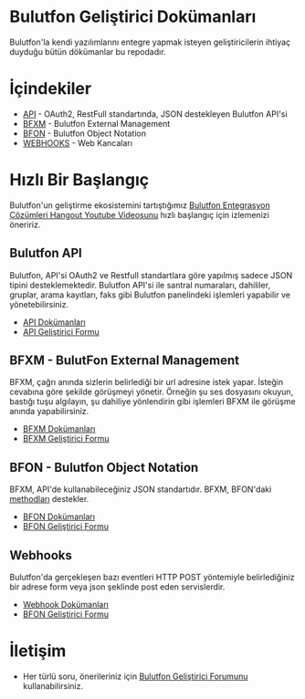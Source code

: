 # Bulutfon Geliştirici Dokümanları

Bulutfon'la kendi yazılımlarını entegre yapmak isteyen geliştiricilerin ihtiyaç duyduğu bütün dökümanlar bu repodadır.

# İçindekiler

* [API](https://github.com/bulutfon/documents/blob/master/API/README.md) - OAuth2, RestFull standartında, JSON destekleyen Bulutfon API'si
* [BFXM](https://github.com/bulutfon/documents/tree/master/BFXM#bfxm---bulutfon-external-manager) - Bulutfon External Management
* [BFON](https://github.com/bulutfon/documents/tree/master/BFON#bfon---bulutfon-object-notation) - Bulutfon Object Notation
* [WEBHOOKS](https://github.com/bulutfon/documents/tree/master/WEBHOOKS) - Web Kancaları

# Hızlı Bir Başlangıç

Bulutfon'un geliştirme ekosistemini tartıştığımız [Bulutfon Entegrasyon Çözümleri Hangout Youtube Videosunu](https://www.youtube.com/watch?v=0LdsBc69pmA) hızlı başlangıç için izlemenizi öneririz. 

## Bulutfon API

Bulutfon, API'si OAuth2 ve Restfull standartlara göre yapılmış sadece JSON tipini desteklemektedir. Bulutfon API'si ile santral numaraları, dahililer, gruplar, arama kayıtları, faks gibi Bulutfon panelindeki işlemleri yapabilir ve yönetebilirsiniz.

* [API Dokümanları](https://github.com/bulutfon/documents/blob/master/API/README.md)
* [API Geliştirici Formu](http://devforums.bulutfon.com/c/api)

## BFXM - BulutFon External Management

BFXM, çağrı anında sizlerin belirlediği bir url adresine istek yapar. İsteğin cevabına göre şekilde görüşmeyi yönetir. Örneğin şu ses dosyasını okuyun, bastığı tuşu algılayın, şu dahiliye yönlendirin gibi işlemleri BFXM ile görüşme anında yapabilirsiniz.

* [BFXM Dokümanları](https://github.com/bulutfon/documents/tree/master/BFXM)
* [BFXM Geliştirici Formu](http://devforums.bulutfon.com/c/bfxm)

## BFON - Bulutfon Object Notation

BFXM, API'de kullanabileceğiniz JSON standartıdır. BFXM, BFON'daki [methodları](https://github.com/bulutfon/documents/tree/master/BFON#methodlar) destekler.

* [BFON Dokümanları](https://github.com/bulutfon/documents/tree/master/BFON)
* [BFON Geliştirici Formu](http://devforums.bulutfon.com/c/bfon)

## Webhooks

Bulutfon'da gerçekleşen bazı eventleri HTTP POST yöntemiyle belirlediğiniz bir adrese form veya json şeklinde post eden servislerdir. 

* [Webhook Dokümanları](https://github.com/bulutfon/documents/blob/master/WEBHOOKS/README.md)
* [BFON Geliştirici Formu](http://devforums.bulutfon.com/c/webkancalari)

# İletişim

* Her türlü soru, önerileriniz için [Bulutfon Geliştirici Forumunu](http://devforums.bulutfon.com) kullanabilirsiniz.
